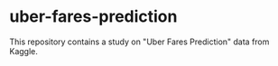 # uber-fares-prediction
This repository contains a study on "Uber Fares Prediction" data from Kaggle.
